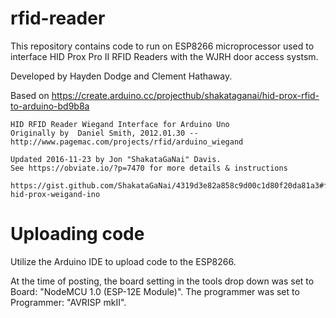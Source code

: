 # rfid-reader
This repository contains code to run on ESP8266 microprocessor used to interface HID Prox Pro II RFID Readers with the WJRH door access systsm.

Developed by Hayden Dodge and Clement Hathaway.

Based on https://create.arduino.cc/projecthub/shakataganai/hid-prox-rfid-to-arduino-bd9b8a
    
    HID RFID Reader Wiegand Interface for Arduino Uno
    Originally by  Daniel Smith, 2012.01.30 -- http://www.pagemac.com/projects/rfid/arduino_wiegand

    Updated 2016-11-23 by Jon "ShakataGaNai" Davis.
    See https://obviate.io/?p=7470 for more details & instructions

    https://gist.github.com/ShakataGaNai/4319d3e82a858c9d00c1d80f20da81a3#file-hid-prox-weigand-ino

# Uploading code
Utilize the Arduino IDE to upload code to the ESP8266.

At the time of posting, the board setting in the tools drop down was set to Board: "NodeMCU 1.0 (ESP-12E Module)".
The programmer was set to Programmer: "AVRISP mkII".
